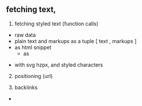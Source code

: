 
## fetching text,
1. fetching styled text (function calls)

  - raw data 
  - plain text and markups as a tuple [ text , markups ] 
  - as html snippet
    - as

*  with svg hzpx, and styled characters

2. positioning (url)

3. backlinks

- 
